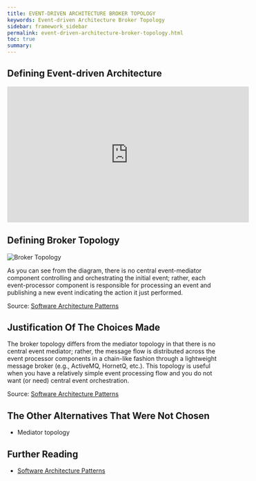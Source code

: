 ```yaml
---
title: EVENT-DRIVEN ARCHITECTURE BROKER TOPOLOGY
keywords: Event-driven Architecture Broker Topology
sidebar: framework_sidebar
permalink: event-driven-architecture-broker-topology.html
toc: true
summary:
---
```


## Defining Event-driven Architecture
<iframe width="560" height="315" src="https://www.youtube.com/embed/XohG9yQe3Ps" frameborder="0" allowfullscreen></iframe>

## Defining Broker Topology
![Broker Topology](https://www.safaribooksonline.com/library/view/software-architecture-patterns/9781491971437/assets/sapr_0203.png)

As you can see from the diagram, there is no central event-mediator component controlling and orchestrating the initial event; rather, each event-processor component is responsible for processing an event and publishing a new event indicating the action it just performed.

Source: [Software Architecture Patterns](http://www.oreilly.com/programming/free/files/software-architecture-patterns.pdf)

## Justification Of The Choices Made
The broker topology differs from the mediator topology in that
there is no central event mediator; rather, the message flow is distributed across the event processor components in a chain-like fashion through a lightweight message broker (e.g., ActiveMQ, HornetQ, etc.). This topology is useful when you have a relatively
simple event processing flow and you do not want (or need) central event orchestration.

Source: [Software Architecture Patterns](http://www.oreilly.com/programming/free/files/software-architecture-patterns.pdf)

## The Other Alternatives That Were Not Chosen
* Mediator topology

## Further Reading
* [Software Architecture Patterns](http://www.oreilly.com/programming/free/files/software-architecture-patterns.pdf)
